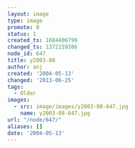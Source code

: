 ```yaml
---
layout: image
type: image
promote: 0
status: 1
created_ts: 1084406799
changed_ts: 1372159386
node_id: 647
title: y2003-08
author: anj
created: '2004-05-13'
changed: '2013-06-25'
tags:
  - Older
images:
  - src: image/images/y2003-08-647.jpg
    name: y2003-08-647.jpg
url: "/node/647/"
aliases: []
date: '2004-05-13'
---
```



